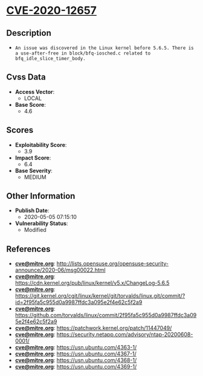 
# [CVE-2020-12657](https://cve.mitre.org/cgi-bin/cvename.cgi?name=CVE-2020-12657)

## Description

- `An issue was discovered in the Linux kernel before 5.6.5. There is a use-after-free in block/bfq-iosched.c related to bfq_idle_slice_timer_body.`

## Cvss Data

- **Access Vector**:
  - LOCAL
- **Base Score**:
  - 4.6

## Scores

- **Exploitability Score**:
  - 3.9
- **Impact Score**:
  - 6.4
- **Base Severity**:
  - MEDIUM

## Other Information

- **Publish Date**:
  - 2020-05-05 07:15:10
- **Vulnerability Status**:
  - Modified

## References

- **cve@mitre.org**: http://lists.opensuse.org/opensuse-security-announce/2020-06/msg00022.html
- **cve@mitre.org**: https://cdn.kernel.org/pub/linux/kernel/v5.x/ChangeLog-5.6.5
- **cve@mitre.org**: https://git.kernel.org/cgit/linux/kernel/git/torvalds/linux.git/commit/?id=2f95fa5c955d0a9987ffdc3a095e2f4e62c5f2a9
- **cve@mitre.org**: https://github.com/torvalds/linux/commit/2f95fa5c955d0a9987ffdc3a095e2f4e62c5f2a9
- **cve@mitre.org**: https://patchwork.kernel.org/patch/11447049/
- **cve@mitre.org**: https://security.netapp.com/advisory/ntap-20200608-0001/
- **cve@mitre.org**: https://usn.ubuntu.com/4363-1/
- **cve@mitre.org**: https://usn.ubuntu.com/4367-1/
- **cve@mitre.org**: https://usn.ubuntu.com/4368-1/
- **cve@mitre.org**: https://usn.ubuntu.com/4369-1/
